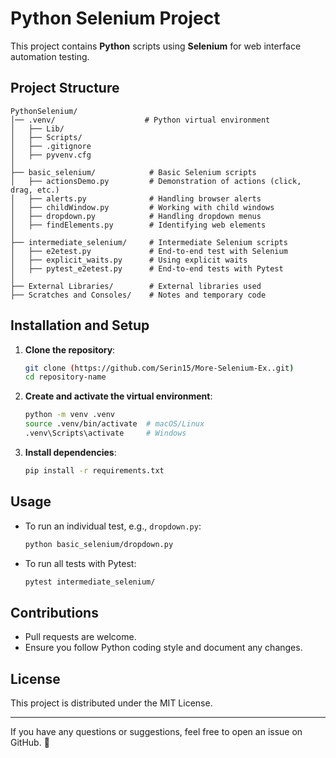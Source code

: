 # Python Selenium Project

This project contains **Python** scripts using **Selenium** for web interface automation testing.

## Project Structure

```
PythonSelenium/
│── .venv/                    # Python virtual environment
│   ├── Lib/
│   ├── Scripts/
│   ├── .gitignore
│   ├── pyvenv.cfg
│
├── basic_selenium/            # Basic Selenium scripts
│   ├── actionsDemo.py         # Demonstration of actions (click, drag, etc.)
│   ├── alerts.py              # Handling browser alerts
│   ├── childWindow.py         # Working with child windows
│   ├── dropdown.py            # Handling dropdown menus
│   ├── findElements.py        # Identifying web elements
│
├── intermediate_selenium/     # Intermediate Selenium scripts
│   ├── e2etest.py             # End-to-end test with Selenium
│   ├── explicit_waits.py      # Using explicit waits
│   ├── pytest_e2etest.py      # End-to-end tests with Pytest
│
├── External Libraries/        # External libraries used
├── Scratches and Consoles/    # Notes and temporary code
```

## Installation and Setup

1. **Clone the repository**:
   ```bash
   git clone (https://github.com/Serin15/More-Selenium-Ex..git)
   cd repository-name
   ```

2. **Create and activate the virtual environment**:
   ```bash
   python -m venv .venv
   source .venv/bin/activate  # macOS/Linux
   .venv\Scripts\activate     # Windows
   ```

3. **Install dependencies**:
   ```bash
   pip install -r requirements.txt
   ```

## Usage

- To run an individual test, e.g., `dropdown.py`:
  ```bash
  python basic_selenium/dropdown.py
  ```
- To run all tests with Pytest:
  ```bash
  pytest intermediate_selenium/
  ```

## Contributions

- Pull requests are welcome.
- Ensure you follow Python coding style and document any changes.

## License

This project is distributed under the MIT License.

---

If you have any questions or suggestions, feel free to open an issue on GitHub. 🚀


